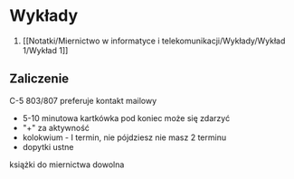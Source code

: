 # Wykłady
1. [[Notatki/Miernictwo w informatyce i telekomunikacji/Wykłady/Wykład 1/Wykład 1]]

## Zaliczenie
C-5 803/807
preferuje kontakt mailowy

- 5-10 minutowa kartkówka pod koniec może się zdarzyć
- "+" za aktywność
- kolokwium - I termin, nie pójdziesz nie masz 2 terminu
- dopytki ustne

książki do miernictwa dowolna
